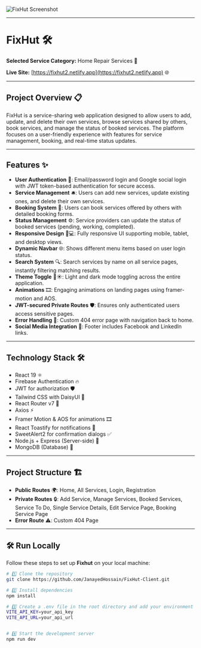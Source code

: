 ![FixHut Screenshot](https://i.postimg.cc/Zn0RRHTG/Screenshot-233.png)

---

# FixHut 🛠️

**Selected Service Category:** Home Repair Services 🔧

**Live Site:** [https://fixhut2.netlify.app](https://fixhut2.netlify.app) 🌐

---

## Project Overview 📋

FixHut is a service-sharing web application designed to allow users to add, update, and delete their own services, browse services shared by others, book services, and manage the status of booked services. The platform focuses on a user-friendly experience with features for service management, booking, and real-time status updates.

---

## Features ✨

- **User Authentication** 🔐: Email/password login and Google social login with JWT token-based authentication for secure access.
- **Service Management** 🛎️: Users can add new services, update existing ones, and delete their own services.
- **Booking System** 📅: Users can book services offered by others with detailed booking forms.
- **Status Management** ⚙️: Service providers can update the status of booked services (pending, working, completed).
- **Responsive Design** 📱💻: Fully responsive UI supporting mobile, tablet, and desktop views.
- **Dynamic Navbar** 🌐: Shows different menu items based on user login status.
- **Search System** 🔍: Search services by name on all service pages, instantly filtering matching results.
- **Theme Toggle** 🌙☀️: Light and dark mode toggling across the entire application.
- **Animations** 🎞️: Engaging animations on landing pages using framer-motion and AOS.
- **JWT-secured Private Routes** 🛡️: Ensures only authenticated users access sensitive pages.
- **Error Handling** 🚫: Custom 404 error page with navigation back to home.
- **Social Media Integration** 📱: Footer includes Facebook and LinkedIn links.

---

## Technology Stack 🛠️

- React 19 ⚛️
- Firebase Authentication 🔥
- JWT for authorization 🛡️
- Tailwind CSS with DaisyUI 🎨
- React Router v7 🧭
- Axios ⚡
- Framer Motion & AOS for animations 🎞️
- React Toastify for notifications 🔔
- SweetAlert2 for confirmation dialogs ✅
- Node.js + Express (Server-side) 🚀
- MongoDB (Database) 🍃

---

## Project Structure 🏗️

- **Public Routes** 🌍: Home, All Services, Login, Registration
- **Private Routes** 🔒: Add Service, Manage Services, Booked Services, Service To Do, Single Service Details, Edit Service Page, Booking Service Page
- **Error Route** ⚠️: Custom 404 Page

---

## 🛠️ Run Locally

Follow these steps to set up **Fixhut** on your local machine:

```bash
# 1️⃣ Clone the repository
git clone https://github.com/JanayedHossain/FixHut-Client.git

# 2️⃣ Install dependencies
npm install

# 3️⃣ Create a .env file in the root directory and add your environment variables
VITE_API_KEY=your_api_key
VITE_API_URL=your_api_url


# 4️⃣ Start the development server
npm run dev

```
